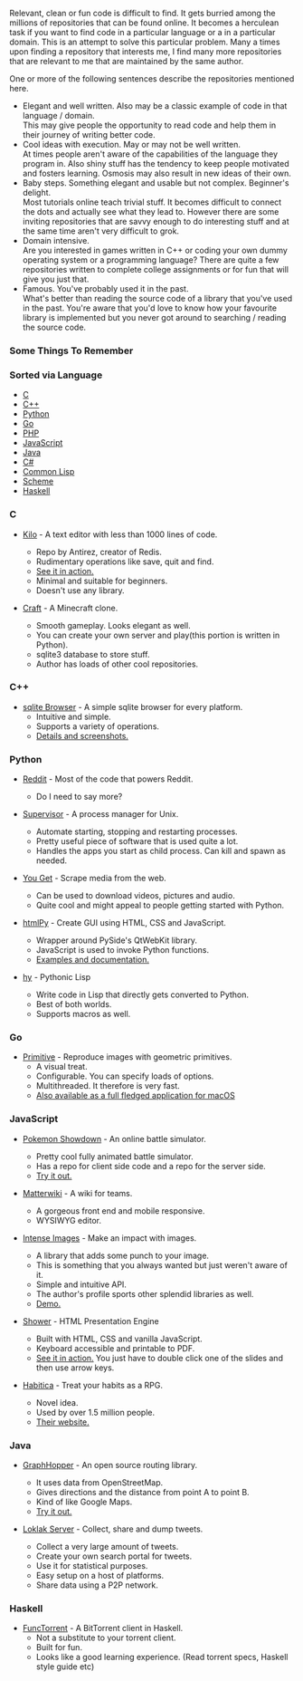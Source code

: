 Relevant, clean or fun code is difficult to find. It gets burried among the millions of repositories that can be found online. It becomes a herculean task if you want to find code in a particular language or a in a particular domain. This is an attempt to solve this particular problem. Many a times upon finding a repository that interests me, I find many more repositories that are relevant to me that are maintained by the same author.  

One or more of the following sentences describe the repositories mentioned here.  
- Elegant and well written. Also may be a classic example of code in that language / domain.  
This may give people the opportunity to read code and help them in their journey of writing better code.
- Cool ideas with execution. May or may not be well written.  
At times people aren't aware of the capabilities of the language they program in. Also shiny stuff has the tendency to keep people motivated and fosters learning. Osmosis may also result in new ideas of their own.
- Baby steps. Something elegant and usable but not complex. Beginner's delight.  
Most tutorials online teach trivial stuff. It becomes difficult to connect the dots and actually see what they lead to. However there are some inviting repositories that are savvy enough to do interesting stuff and at the same time aren't very difficult to grok.
- Domain intensive.  
Are you interested in games written in C++ or coding your own dummy operating system or a programming language? There are quite a few repositories written to complete college assignments or for fun that will give you just that.
- Famous. You've probably used it in the past.  
What's better than reading the source code of a library that  you've used in the past. You're aware that you'd love to know how your favourite library is implemented but you never got around to searching / reading the source code.


### Some Things To Remember

### Sorted via Language
- [C](#c)
- [C++](#)
- [Python](#python)
- [Go](#go)
- [PHP](#php)
- [JavaScript](#javascript)
- [Java](#java)
- [C#](#)
- [Common Lisp](#common-lisp)
- [Scheme](#scheme)
- [Haskell](#haskell)


### C
- [Kilo](https://github.com/antirez/kilo) - A text editor with less than 1000 lines of code.
	- Repo by Antirez, creator of Redis.
 	- Rudimentary operations like save, quit and find.
 	- [See it in action.](https://asciinema.org/a/90r2i9bq8po03nazhqtsifksb)
 	- Minimal and suitable for beginners.
 	- Doesn't use any library.

- [Craft](https://github.com/fogleman/Craft) - A Minecraft clone.
	- Smooth gameplay. Looks elegant as well.
	- You can create your own server and play(this portion is written in Python).
	- sqlite3 database to store stuff.
	- Author has loads of other cool repositories.
	
### C++
- [sqlite Browser](https://github.com/sqlitebrowser/sqlitebrowser) - A simple sqlite browser for every platform.
	- Intuitive and simple. 
	- Supports a variety of operations.
	- [Details and screenshots.](http://sqlitebrowser.org/)
	
### Python
- [Reddit](https://github.com/reddit/reddit) - Most of the code that powers Reddit.
	- Do I need to say more?

- [Supervisor](https://github.com/Supervisor/supervisor) - A process manager for Unix.
	- Automate starting, stopping and restarting processes.
	- Pretty useful piece of software that is used quite a lot.
	- Handles the apps you start as child process. Can kill and spawn as needed.

- [You Get](https://github.com/soimort/you-get) - Scrape media from the web.
	- Can be used to download videos, pictures and audio.
	- Quite cool and might appeal to people getting started with Python.

- [htmlPy](https://github.com/amol-mandhane/htmlPy) - Create GUI using HTML, CSS and JavaScript.
	- Wrapper around PySide's QtWebKit library.
	- JavaScript is used to invoke Python functions.
	- [Examples and documentation.](http://amol-mandhane.github.io/htmlPy/)
	
- [hy](https://github.com/hylang/hy) - Pythonic Lisp
	- Write code in Lisp that directly gets converted to Python.
	- Best of both worlds.
	- Supports macros as well.

### Go
- [Primitive](https://github.com/fogleman/primitive) - Reproduce images with geometric primitives.
	- A visual treat.
	- Configurable. You can specify loads of options.
	- Multithreaded. It therefore is very fast.
	- [Also available as a full fledged application for macOS](https://primitive.lol/)
	
### JavaScript
- [Pokemon Showdown](https://github.com/Zarel/Pokemon-Showdown-Client) - An online battle simulator.
	- Pretty cool fully animated battle simulator.
	- Has a repo for client side code and a repo for the server side.
	- [Try it out.](http://pokemonshowdown.com/)
	
- [Matterwiki](https://github.com/Matterwiki/Matterwiki) - A wiki for teams.
	- A gorgeous front end and mobile responsive.
	- WYSIWYG editor.
	
- [Intense Images](https://github.com/tholman/intense-images) - Make an impact with images.
	- A library that adds some punch to your image.
	- This is something that you always wanted but just weren't aware of it.
	- Simple and intuitive API.
	- The author's profile sports other splendid libraries as well.
	- [Demo.](http://tholman.com/intense-images/)

- [Shower](https://github.com/shower/shower) - HTML Presentation Engine
	- Built with HTML, CSS and vanilla JavaScript.
	- Keyboard accessible and printable to PDF.
	- [See it in action.](https://shwr.me/) You just have to double click one of the slides and then use arrow keys.

- [Habitica](https://github.com/HabitRPG/habitica) - Treat your habits as a RPG.
	- Novel idea.
	- Used by over 1.5 million people.
	- [Their website.](https://habitica.com/static/front)
	
### Java
- [GraphHopper](https://github.com/graphhopper/graphhopper) - An open source routing library.
	- It uses data from OpenStreetMap.
	- Gives directions and the distance from point A to point B.
	- Kind of like Google Maps.
	- [Try it out.](https://graphhopper.com/maps/)
	
- [Loklak Server](https://github.com/loklak/loklak_server) - Collect, share and dump tweets.
	- Collect a very large amount of tweets.
	- Create your own search portal for tweets.
	- Use it for statistical purposes.
	- Easy setup on a host of platforms.
	- Share data using a P2P network.

### Haskell
- [FuncTorrent](https://github.com/vu3rdd/functorrent) - A BitTorrent client in Haskell.
	- Not a substitute to your torrent client.
	- Built for fun.
	- Looks like a good learning experience. (Read torrent specs, Haskell style guide etc)

